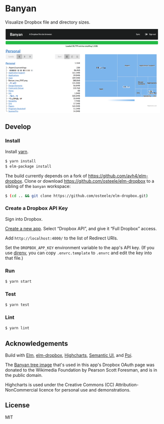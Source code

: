 # Banyan

Visualize Dropbox file and directory sizes.

![](./docs/screenshot.png)

## Develop

### Install

Install [yarn](https://yarnpkg.com).

```bash
$ yarn install
$ elm-package install
```

The build currently depends on a fork of <https://github.com/avh4/elm-dropbox>.
Clone or download <https://github.com/osteele/elm-dropbox> to a sibling of
the `banyan` workspace:

```bash
$ (cd .. && git clone https://github.com/osteele/elm-dropbox.git)
```

### Create a Dropbox API Key

Sign into Dropbox.

[Create a new app](https://www.dropbox.com/developers/apps/create). Select
“Dropbox API”, and give it “Full Dropbox” access.

Add `http://localhost:4000/` to the list of Redirect URIs.

Set the `DROPBOX_APP_KEY` environment variable to the app's API key. (If you use
[direnv](https://direnv.net/), you can copy `.envrc.template` to `.envrc` and
edit the key into that file.)

### Run

```bash
$ yarn start
```

### Test

```bash
$ yarn test
```

### Lint

```bash
$ yarn lint
```

## Acknowledgements

Build with [Elm](http://elm-lang.org/),
[elm-dropbox](http://package.elm-lang.org/packages/avh4/elm-dropbox/latest),
[Highcharts](https://www.highcharts.com/products/highcharts/), [Semantic
UI](https://semantic-ui.com/), and [Poi](https://poi.js.org/#/).

The [Banyan tree
image](https://commons.wikimedia.org/wiki/File:Banyan_tree_(PSF).png) that's
used in this app's Dropbox OAuth page was donated to the Wikimedia Foundation by
Pearson Scott Foresman, and is in the public domain.

Highcharts is used under
the Creative Commons (CC) Attribution-NonCommercial licence for personal use
and demonstrations.

## License

MIT

